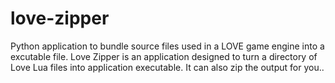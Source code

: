 # love-zipper
Python application to bundle source files used in a LOVE game engine into a excutable file. 
Love Zipper is an application designed to turn a directory of Love Lua files into application executable. It can also zip the output for you..
